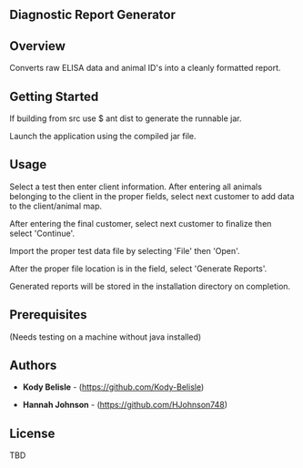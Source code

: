 ## Diagnostic Report Generator


## Overview

Converts raw ELISA data and animal ID's into a cleanly formatted report.


## Getting Started

If building from src use
$ ant dist 
to generate the runnable jar.

Launch the application using the compiled jar file.

## Usage
Select a test then enter client information. After entering all animals belonging to the client in the
proper fields, select next customer to add data to the client/animal map.

After entering the final customer, select next customer to finalize then select 'Continue'.

Import the proper test data file by selecting 'File' then 'Open'. 

After the proper file location is in the field, select 'Generate Reports'. 

Generated reports will be stored in the installation directory on completion.

## Prerequisites

(Needs testing on a machine without java installed)

## Authors

* **Kody Belisle** - (https://github.com/Kody-Belisle)

* **Hannah Johnson** - (https://github.com/HJohnson748)

## License

TBD
